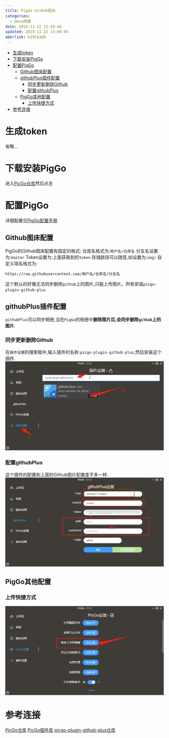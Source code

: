 ```yaml
---
title: PigGo GitHub图床
categories: 
  - Hexo搭建
date: 2019-11-22 12:59:46
updated: 2019-11-22 13:00:04
abbrlink: b19c6a80
---
```

- [生成token](/blog/b19c6a80/#生成token)
- [下载安装PigGo](/blog/b19c6a80/#下载安装PigGo)
- [配置PigGo](/blog/b19c6a80/#配置PigGo)
    - [Github图床配置](/blog/b19c6a80/#Github图床配置)
    - [githubPlus插件配置](/blog/b19c6a80/#githubPlus插件配置)
        - [同步更新删除Github](/blog/b19c6a80/#同步更新删除Github)
        - [配置githubPlus](/blog/b19c6a80/#配置githubPlus)
    - [PigGo其他配置](/blog/b19c6a80/#PigGo其他配置)
        - [上传快捷方式](/blog/b19c6a80/#上传快捷方式)
- [参考连接](/blog/b19c6a80/#参考连接)

<!--more-->
<script src="https://cdn.bootcss.com/jquery/3.4.0/jquery.slim.min.js"></script>
<script>$(document).ready(function () {$(".post-body > ul:nth-child(1)").hide();});</script>

<!--end-->
# 生成token #
省略...
# 下载安装PigGo #
进入[PicGo仓库](https://github.com/Molunerfinn/PicGo)然后点击
# 配置PigGo #
详细配置见[PigGo配置手册](https://picgo.github.io/PicGo-Doc/zh/guide/#%E5%BA%94%E7%94%A8%E8%AF%B4%E6%98%8E)
## Github图床配置 ##
PigGo的Github图床配置有固定的格式:
仓库名格式为:`用户名/仓库名`
分支名设置为:`master`
Token设置为:上面获取到的`token`
存储路径可以随意,如设置为:`img/`
自定义域名格式为:
```
https://raw.githubusercontent.com/用户名/仓库名/分支名
```
这个默认的好像无法同步删除`github`上的图片,只能上传图片。所有安装`picgo-plugin-github-plus`
## githubPlus插件配置 ##
`githubPlus`可以同步相册,当在`PigGo`的相册中**删除图片后,会同步删除`github`上的图片**.
### 同步更新删除Github ###
在`插件设置`的搜索框中,输入插件的名称:`picgo-plugin-github-plus`,然后安装这个插件.
![](https://raw.githubusercontent.com/lanlan2017/images/master/Hexo/PicGo/install_plug_in.png)
### 配置githubPlus ###
这个插件的配置和上面的Github图片配置差不多一样.
![图片](https://raw.githubusercontent.com/lanlan2017/images/master/Hexo/PigGo/githubPlusSettings.png)
## PigGo其他配置 ##
### 上传快捷方式 ###
![图片_配置快捷方式](https://raw.githubusercontent.com/lanlan2017/images/master/img/Hexo/PicGo/KeyboardSetting.png)
# 参考连接 #
[PicGo仓库](https://github.com/Molunerfinn/PicGo)
[PicGo插件库](https://github.com/PicGo/Awesome-PicGo)
[picgo-plugin-github-plus仓库](https://github.com/zWingz/picgo-plugin-github-plus)
